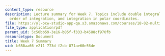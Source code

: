 ```yaml
---
content_type: resource
description: Lecture summary for Week 7. Topics include double integrals, exchanging
  order of integration, and integration in polar coordinates.
file: https://ol-ocw-studio-app-qa.s3.amazonaws.com/courses/18-02-multivariable-calculus-fall-2007/b650aa66e211773df2cb871ae60e56de_lec_week7.pdf
file_type: application/pdf
parent_uid: 5c50bb59-3e16-b05f-f333-b4588cf970fb
resourcetype: Document
title: Week 7 Summary
uid: b650aa66-e211-773d-f2cb-871ae60e56de
---
```

